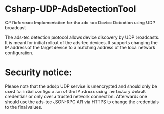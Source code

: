 # Csharp-UDP-AdsDetectionTool
C# Reference Implementation for the ads-tec Device Detection using UDP broadcast

The ads-tec detection protocol allows device discovery by UDP broadcasts. It is meant for initial rollout of the ads-tec devices.
It supports changing the IP address of the target device to a matching address of the local network configuration.

# Security notice:
Please note that the adsdp UDP service is unencrypted and should only be used for initial configuration of the IP adress using the factory default credentials or only over a trusted network connection.
Afterwards one should use the ads-tec JSON-RPC API via HTTPS to change the credentials to the final values.
